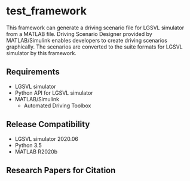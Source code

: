 # test_framework

This framework can generate a driving scenario file for LGSVL simulator from a MATLAB file.
Driving Scenario Designer provided by MATLAB/Simulink enables developers to create driving scenarios graphically.
The scenarios are converted to the suite formats for LGSVL simulator by this framework.

## Requirements
- LGSVL simulator
- Python API for LGSVL simulator
- MATLAB/Simulink
	- Automated Driving Toolbox

## Release Compatibility
- LGSVL simulator 2020.06
- Python 3.5
- MATLAB R2020b

## Research Papers for Citation